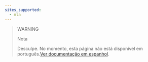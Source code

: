 ```yaml
---
sites_supported:
  - mla
---
```


> WARNING
>
> Nota
>
> Desculpe. No momento, esta página não está disponível em português.[Ver documentação em espanhol](https://www.mercadopago.com.ar/developers/es/guides/payments/web-payment-checkout/customizations/).
